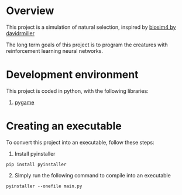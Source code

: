 # Overview

This project is a simulation of natural selection, inspired by [biosim4 by davidrmiller](https://github.com/davidrmiller/biosim4)

The long term goals of this project is to program the creatures with reinforcement learning neural networks. 

# Development environment
This project is coded in python, with the following libraries:

1. [pygame](https://www.pygame.org/news)

# Creating an executable
To convert this project into an executable, follow these steps: 

1. Install pyinstaller
```
pip install pyinstaller
```
2. Simply run the following command to compile into an executable
```
pyinstaller --onefile main.py
```